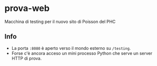 
# prova-web

Macchina di testing per il nuovo sito di Poisson del PHC

## Info

- La porta `:8080` è aperto verso il mondo esterno su `/testing`.
- Forse c'è ancora acceso un mini processo Python che serve un server HTTP di prova.
